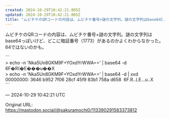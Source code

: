 ```yaml
---
created: 2024-10-29T10:42:21.005Z
updated: 2024-10-29T10:42:21.005Z
title: "ムビチケのQRコードの内容は、ムビチケ番号+謎の文字列。謎の文字列はbase64[...]"
---
```


<p>ムビチケのQRコードの内容は、ムビチケ番号+謎の文字列。謎の文字列はbase64っぽいけど、どこに暗証番号（1773）があるのかよくわからなかった。64ではないのかも。</p><p>```<br />&gt; echo -n &#39;Nka5Un8GKM9F+YOxdYrWWA==&#39; | base64 -d <br />6F�R(�E���u��X<br />&gt; echo -n &#39;Nka5Un8GKM9F+YOxdYrWWA==&#39; | base64 -d | xxd <br />00000000: 3646 b952 7f06 28cf 45f9 83b1 758a d658  6F.R..(.E...u..X<br />```</p>

&mdash; 2024-10-29 10:42:21 UTC

Original URL: https://mastodon.social/@sakuramochi0/113390291583373812
